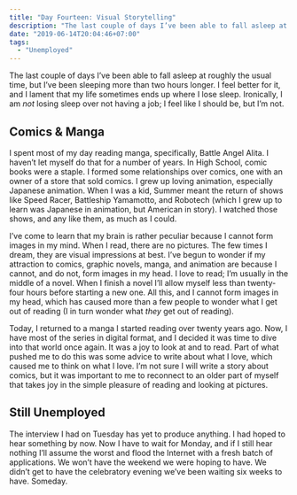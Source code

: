 ```yaml
---
title: "Day Fourteen: Visual Storytelling"
description: "The last couple of days I’ve been able to fall asleep at roughly the usual time, but I’ve been sleeping more than two hours longer. I feel better for it, and I lament that my life sometimes ends up where I lose sleep. Ironically, I am <i>not</i> losing sleep over not having a job; I feel like I should be, but I’m not."
date: "2019-06-14T20:04:46+07:00"
tags:
  - "Unemployed"
---
```


The last couple of days I’ve been able to fall asleep at roughly the usual time, but I’ve been sleeping more than two hours longer. I feel better for it, and I lament that my life sometimes ends up where I lose sleep. Ironically, I am _not_ losing sleep over not having a job; I feel like I should be, but I’m not.

## Comics & Manga
I spent most of my day reading manga, specifically, Battle Angel Alita. I haven’t let myself do that for a number of years. In High School, comic books were a staple. I formed some relationships over comics, one with an owner of a store that sold comics. I grew up loving animation, especially Japanese animation. When I was a kid, Summer meant the return of shows like Speed Racer, Battleship Yamamotto, and Robotech (which I grew up to learn was Japanese in animation, but American in story). I watched those shows, and any like them, as much as I could.

I’ve come to learn that my brain is rather peculiar because I cannot form images in my mind. When I read, there are no pictures. The few times I dream, they are visual impressions at best. I’ve begun to wonder if my attraction to comics, graphic novels, manga, and animation are because I cannot, and do not, form images in my head. I love to read; I’m usually in the middle of a novel. When I finish a novel I’ll allow myself less than twenty-four hours before starting a new one. All this, and I cannot form images in my head, which has caused more than a few people to wonder what I get out of reading (I in turn wonder what _they_ get out of reading).

Today, I returned to a manga I started reading over twenty years ago. Now, I have most of the series in digital format, and I decided it was time to dive into that world once again. It was a joy to look at and to read. Part of what pushed me to do this was some advice to write about what I love, which caused me to think on what I love. I’m not sure I will write a story about comics, but it was important to me to reconnect to an older part of myself that takes joy in the simple pleasure of reading and looking at pictures.

## Still Unemployed
The interview I had on Tuesday has yet to produce anything. I had hoped to hear something by now. Now I have to wait for Monday, and if I still hear nothing I’ll assume the worst and flood the Internet with a fresh batch of applications. We won’t have the weekend we were hoping to have. We didn’t get to have the celebratory evening we’ve been waiting six weeks to have. Someday.